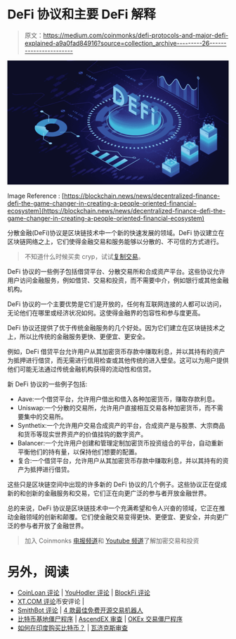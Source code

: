 # DeFi 协议和主要 DeFi 解释

> 原文：<https://medium.com/coinmonks/defi-protocols-and-major-defi-explained-a9a0fad84916?source=collection_archive---------26----------------------->

![](img/115bea07c6ea31bea521860b278e822c.png)

Image Reference : [https://blockchain.news/news/decentralized-finance-defi-the-game-changer-in-creating-a-people-oriented-financial-ecosystem](https://blockchain.news/news/decentralized-finance-defi-the-game-changer-in-creating-a-people-oriented-financial-ecosystem)

分散金融(DeFi)协议是区块链技术中一个新的快速发展的领域。DeFi 协议建立在区块链网络之上，它们使得金融交易和服务能够以分散的、不可信的方式进行。

> 不知道什么时候买卖 cryp，试试[复制交易](http://coincodecap.com/go/bityard)。

DeFi 协议的一些例子包括借贷平台、分散交易所和合成资产平台。这些协议允许用户访问金融服务，例如借贷、交易和投资，而不需要中介，例如银行或其他金融机构。

DeFi 协议的一个主要优势是它们是开放的，任何有互联网连接的人都可以访问，无论他们在哪里或经济状况如何。这使得金融界的包容性和参与度更高。

DeFi 协议还提供了优于传统金融服务的几个好处。因为它们建立在区块链技术之上，所以比传统的金融服务更快、更便宜、更安全。

例如，DeFi 借贷平台允许用户从其加密货币存款中赚取利息，并以其持有的资产为抵押进行借贷，而无需进行信用检查或其他传统的进入壁垒。这可以为用户提供他们可能无法通过传统金融机构获得的流动性和信贷。

新 DeFi 协议的一些例子包括:

*   Aave:一个借贷平台，允许用户借出和借入各种加密货币，赚取存款利息。
*   Uniswap:一个分散的交易所，允许用户直接相互交易各种加密货币，而不需要集中的交易所。
*   Synthetix:一个允许用户交易合成资产的平台，合成资产是与股票、大宗商品和货币等现实世界资产的价值挂钩的数字资产。
*   Balancer:一个允许用户创建和管理定制加密货币投资组合的平台，自动重新平衡他们的持有量，以保持他们想要的配置。
*   复合:一个借贷平台，允许用户从其加密货币存款中赚取利息，并以其持有的资产为抵押进行借贷。

这些只是区块链空间中出现的许多新的 DeFi 协议的几个例子。这些协议正在促成新的和创新的金融服务和交易，它们正在向更广泛的参与者开放金融世界。

总的来说，DeFi 协议是区块链技术中一个充满希望和令人兴奋的领域，它正在推动金融领域的创新和颠覆。它们使金融交易变得更快、更便宜、更安全，并向更广泛的参与者开放了金融世界。

> 加入 Coinmonks [电报频道](https://t.me/coincodecap)和 [Youtube 频道](https://www.youtube.com/c/coinmonks/videos)了解加密交易和投资

# 另外，阅读

*   [CoinLoan 评论](https://coincodecap.com/coinloan-review) | [YouHodler 评论](/coinmonks/youhodler-4-easy-ways-to-make-money-98969b9689f2) | [BlockFi 评论](https://coincodecap.com/blockfi-review)
*   [XT.COM 评论](https://coincodecap.com/profittradingapp-for-binance)币安评论 |
*   [SmithBot 评论](https://coincodecap.com/smithbot-review) | [4 款最佳免费开源交易机器人](https://coincodecap.com/free-open-source-trading-bots)
*   [比特币基地僵尸程序](/coinmonks/coinbase-bots-ac6359e897f3) | [AscendEX 审查](/coinmonks/ascendex-review-53e829cf75fa) | [OKEx 交易僵尸程序](/coinmonks/okex-trading-bots-234920f61e60)
*   [如何在印度购买比特币？](/coinmonks/buy-bitcoin-in-india-feb50ddfef94) | [瓦济克斯审查](/coinmonks/wazirx-review-5c811b074f5b)